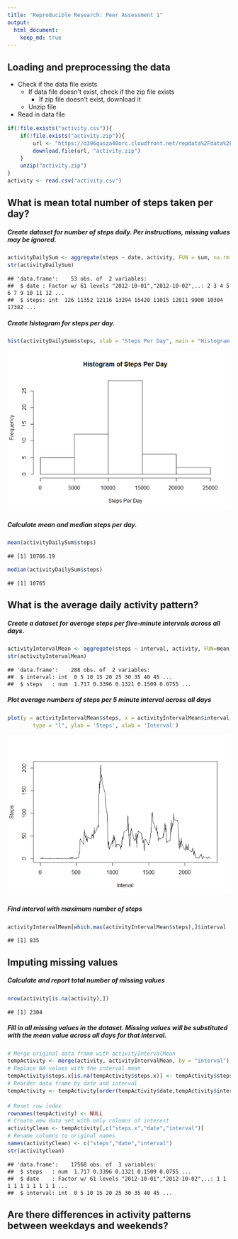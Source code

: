 ```yaml
---
title: "Reproducible Research: Peer Assessment 1"
output: 
  html_document:
    keep_md: true
---
```



## Loading and preprocessing the data
- Check if the data file exists
    - If data file doesn't exist, check if the zip file exists
        - If zip file doesn't exist, download it
    - Unzip file
- Read in data file


```r
if(!file.exists("activity.csv")){
    if(!file.exists("activity.zip")){
        url <- "https://d396qusza40orc.cloudfront.net/repdata%2Fdata%2Factivity.zip"
        download.file(url, "activity.zip")
    }
    unzip("activity.zip")
}
activity <- read.csv("activity.csv")
```

## What is mean total number of steps taken per day?
##### Create dataset for number of steps daily. Per instructions, missing values may be ignored.

```r
activityDailySum <- aggregate(steps ~ date, activity, FUN = sum, na.rm = TRUE)
str(activityDailySum)
```

```
## 'data.frame':	53 obs. of  2 variables:
##  $ date : Factor w/ 61 levels "2012-10-01","2012-10-02",..: 2 3 4 5 6 7 9 10 11 12 ...
##  $ steps: int  126 11352 12116 13294 15420 11015 12811 9900 10304 17382 ...
```

##### Create histogram for steps per day.

```r
hist(activityDailySum$steps, xlab = "Steps Per Day", main = "Histogram of Steps Per Day")
```

![](PA1_template_files/figure-html/unnamed-chunk-3-1.png)<!-- -->

##### Calculate mean and median steps per day.

```r
mean(activityDailySum$steps)
```

```
## [1] 10766.19
```

```r
median(activityDailySum$steps)
```

```
## [1] 10765
```

## What is the average daily activity pattern?
##### Create a dataset for average steps per five-minute intervals across all days.

```r
activityIntervalMean <- aggregate(steps ~ interval, activity, FUN=mean, na.rm = TRUE)
str(activityIntervalMean)
```

```
## 'data.frame':	288 obs. of  2 variables:
##  $ interval: int  0 5 10 15 20 25 30 35 40 45 ...
##  $ steps   : num  1.717 0.3396 0.1321 0.1509 0.0755 ...
```

##### Plot average numbers of steps per 5 minute interval across all days

```r
plot(y = activityIntervalMean$steps, x = activityIntervalMean$interval, 
        type = "l", ylab = 'Steps', xlab = 'Interval')
```

![](PA1_template_files/figure-html/unnamed-chunk-6-1.png)<!-- -->

##### Find interval with maximum number of steps

```r
activityIntervalMean[which.max(activityIntervalMean$steps),]$interval
```

```
## [1] 835
```
## Imputing missing values
##### Calculate and report total number of missing values

```r
nrow(activity[is.na(activity),])
```

```
## [1] 2304
```

##### Fill in all missing values in the dataset.  Missing values will be substituted with the mean value across all days for that interval.

```r
# Merge original data frame with activityIntervalMean
tempActivity <- merge(activity, activityIntervalMean, by = "interval")
# Replace NA values with the interval mean
tempActivity$steps.x[is.na(tempActivity$steps.x)] <- tempActivity$steps.y[is.na(tempActivity$steps.x)]
# Reorder data frame by date and interval
tempActivity <- tempActivity[order(tempActivity$date,tempActivity$interval),]

# Reset row index
rownames(tempActivity) <- NULL
# Create new data set with only columns of interest
activityClean <- tempActivity[,c("steps.x","date","interval")]
# Rename columns to original names
names(activityClean) <- c("steps","date","interval")
str(activityClean)
```

```
## 'data.frame':	17568 obs. of  3 variables:
##  $ steps   : num  1.717 0.3396 0.1321 0.1509 0.0755 ...
##  $ date    : Factor w/ 61 levels "2012-10-01","2012-10-02",..: 1 1 1 1 1 1 1 1 1 1 ...
##  $ interval: int  0 5 10 15 20 25 30 35 40 45 ...
```

## Are there differences in activity patterns between weekdays and weekends?
